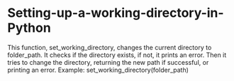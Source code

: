 # Setting-up-a-working-directory-in-Python
 This function, set_working_directory, changes the current directory to folder_path. It checks if the directory exists, if not, it prints an error. Then it tries to change the directory, returning the new path if successful, or printing an error. Example: set_working_directory(folder_path)
